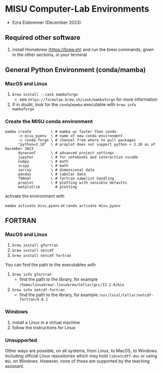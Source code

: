 # MISU Computer-Lab Environments

+ Ezra Eisbrenner (December 2023)

## Required other software

1. install Homebrew (https://brew.sh) and run the brew commands, given in the other sections, in your terminal

## General Python Environment (conda/mamba)

### MacOS and Linux

1. `brew install --cask mambaforge`
   * see `https://formulae.brew.sh/cask/mambaforge` for more information
2. If in doubt, look for the `conda`/`mamba` executable with `brew info mambaforge`

### Create the MISU conda environment

```
mamba create         \ # mamba us faster than conda
      -n misu_pyenv  \ # name of new conda environment
      -c conda-forge \ # channel from where to pull packages
      "python=3.10"  \ # proplot does not support python > 3.10 as of December 2023
      dynaconf       \ # advanced project settings
      jupyter        \ # for notebooks and interactive vscode
      numpy          \ # math
      scipy          \ # math
      xarray         \ # dimensional data
      pandas         \ # tabular data
      f90nml         \ # fortran namelist handling
      proplot        \ # plotting with sensible defaults
      matplotlib       # plotting
```

activate the environment with

`mamba activate misu_pyenv` or `conda activate misu_pyenv`

## FORTRAN

### MacOS and Linux

1. `brew install gfortran`
2. `brew install netcdf`
3. `brew install netcdf-fortran`

You can find the path to the executables with

1. `brew info gfortran`
   + find the path to the library, for example `/home/linuxbrew/.linuxbrew/Cellar/gcc/13.2.0/bin`
1. `brew info netcdf-fortran`
   + find the path to the library, for example `/usr/local/Cellar/netcdf-fortran/4.6.1`

### Windows

1. install a Linux in a virtual machine
2. follow the instructions for Linux

### Unsupported

Other ways are possible, on all systems, from Linux, to MacOS, to Windows. Including official Linux repositories which may hold `libnetcdff-dev` or using `WSL` on Windows. However, none of those are supported by the teaching assistant.

